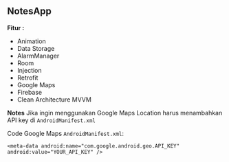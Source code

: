 ## NotesApp

**Fitur :**
  - Animation
  - Data Storage
  - AlarmManager
  - Room
  - Injection
  - Retrofit
  - Google Maps
  - Firebase
  - Clean Architecture MVVM

**Notes**
Jika ingin menggunakan Google Maps Location harus menambahkan API key di `AndroidManifest.xml`

Code Google Maps `AndroidManifest.xml`:

`<meta-data android:name="com.google.android.geo.API_KEY" android:value="YOUR_API_KEY" />`

